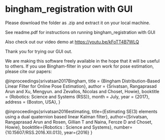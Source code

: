 # bingham_registration with GUI

Please download the folder as .zip and extract it on your local machine. 

See readme.pdf for instructions on running bingham_registration with GUI

Also check out our video demo at https://youtu.be/kFoTT4B7WLQ

Thank you for trying our GUI out.

We are making this software freely available in the hope that it will be useful to others.  If you use Bingham-filter in your own work for pose estimation, please cite our papers:

@inproceedings{srivatsan2017Bingham,
title = {Bingham Distribution-Based Linear Filter for Online Pose Estimation},
author = {Srivatsan, Rangaprasad Arun and Xu, Mengyun. and Zevallos, Nicolas and Choset, Howie},
booktitle = {Robotics: Science and Systems (RSS)},
month = July,
year = {2017},
address = {Boston, USA},
}

@inproceedings{srivatsan2016estimating,
  title={Estimating SE(3) elements using a dual quaternion based linear Kalman filter},
  author={Srivatsan, Rangaprasad Arun and Rosen, Gillian T and Naina, Feroze D and Choset, Howie},
  booktitle={Robotics : Science and Systems},
  number={10.15607/RSS.2016.XII.013},
  year={2016}
}
